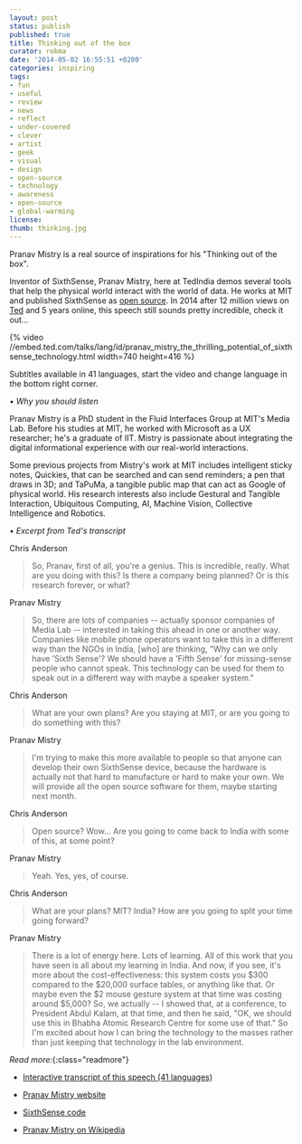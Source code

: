 ```yaml
---
layout: post
status: publish
published: true
title: Thinking out of the box
curator: rokma
date: '2014-05-02 16:55:51 +0200'
categories: inspiring
tags:
- fun
- useful
- review
- news
- reflect
- under-covered
- clever
- artist
- geek
- visual
- design
- open-source
- technology
- awareness
- open-source
- global-warming
license:
thumb: thinking.jpg
---
```


Pranav Mistry is a real source of inspirations for his "Thinking out of the box".

Inventor of SixthSense, Pranav Mistry, here at TedIndia demos several tools that help the physical world interact with the world of data. He works at MIT and published SixthSense as <a target="_blank" title="open source code sixthsense" href="https://code.google.com/p/sixthsense/">open source</a>. In 2014 after 12 million views on <a target="_blank" title="TED Ideas worth spreading" href="http://www.ted.com">Ted</a> and 5 years online, this speech still sounds pretty incredible, check it out...


{% video //embed.ted.com/talks/lang/id/pranav_mistry_the_thrilling_potential_of_sixthsense_technology.html width=740 height=416 %}

Subtitles available in 41 languages, start the video and change language in the bottom right corner.


• _Why you should listen_

Pranav Mistry is a PhD student in the Fluid Interfaces Group at MIT's Media Lab. Before his studies at MIT, he worked with Microsoft as a UX researcher; he's a graduate of IIT. Mistry is passionate about integrating the digital informational experience with our real-world interactions.

Some previous projects from Mistry's work at MIT includes intelligent sticky notes, Quickies, that can be searched and can send reminders; a pen that draws in 3D; and TaPuMa, a tangible public map that can act as Google of physical world. His research interests also include Gestural and Tangible Interaction, Ubiquitous Computing, AI, Machine Vision, Collective Intelligence and Robotics.

• _Excerpt from Ted's transcript_

Chris Anderson

<blockquote> So, Pranav, first of all, you're a genius. This is incredible, really. What are you doing with this? Is there a company being planned? Or is this research forever, or what?</blockquote>

Pranav Mistry

<blockquote> So, there are lots of companies -- actually sponsor companies of Media Lab -- interested in taking this ahead in one or another way. Companies like mobile phone operators want to take this in a different way than the NGOs in India, [who] are thinking, "Why can we only have 'Sixth Sense'? We should have a 'Fifth Sense' for missing-sense people who cannot speak. This technology can be used for them to speak out in a different way with maybe a speaker system."</blockquote>

Chris Anderson  

<blockquote> What are your own plans? Are you staying at MIT, or are you going to do something with this?</blockquote>

Pranav Mistry  

<blockquote> I'm trying to make this more available to people so that anyone can develop their own SixthSense device, because the hardware is actually not that hard to manufacture or hard to make your own. We will provide all the open source software for them, maybe starting next month.</blockquote>

Chris Anderson

<blockquote> Open source? Wow... Are you going to come back to India with some of this, at some point?</blockquote>

Pranav Mistry  

<blockquote> Yeah. Yes, yes, of course.</blockquote>

Chris Anderson

<blockquote> What are your plans? MIT? India? How are you going to split your time going forward?</blockquote>

Pranav Mistry

<blockquote>  There is a lot of energy here. Lots of learning. All of this work that you have seen is all about my learning in India. And now, if you see, it's more about the cost-effectiveness: this system costs you $300 compared to the $20,000 surface tables, or anything like that. Or maybe even the $2 mouse gesture system at that time was costing around $5,000? So, we actually -- I showed that, at a conference, to President Abdul Kalam, at that time, and then he said, "OK, we should use this in Bhabha Atomic Research Centre for some use of that." So I'm excited about how I can bring the technology to the masses rather than just keeping that technology in the lab environment.</blockquote>



_Read more:_{:class="readmore"}

- <a title="multi language transcript of this speech on ted.com" href="http://www.ted.com/talks/pranav_mistry_the_thrilling_potential_of_sixthsense_technology/transcript" target="_blank">Interactive transcript of this speech (41 languages)</a>

- <a title="pranav mistry website" href="http://www.pranavmistry.com/" target="_blank">Pranav Mistry website</a>

- <a title="code sixthsense" href="https://code.google.com/p/sixthsense/" target="_blank">SixthSense code</a>

- <a title="read more on Pranav Mistry " href="http://en.wikipedia.org/wiki/Pranav_Mistry" target="_blank">Pranav Mistry on Wikipedia</a>

